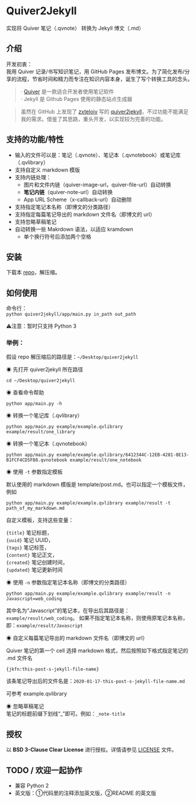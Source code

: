 # Quiver2Jekyll

实现将 Quiver 笔记（.qvnote） 转换为 Jekyll 博文（.md）

## 介绍

开发初衷：  
我用 Quiver 记录/书写知识笔记，用 GitHub Pages 发布博文。为了简化发布/分享的流程，节省时间和精力而专注在知识内容本身，诞生了写个转换工具的念头。

> · [Quiver](http://happenapps.com/#quiver) 是一款适合开发者使用笔记软件  
> · Jekyll 是 Github Pages 使用的静态站点生成器

> 虽然在 GitHub 上发现了 [zxteloiv](https://github.com/zxteloiv/) 写的 [quiver2jekyll](https://github.com/zxteloiv/quiver2jekyll)，不过功能不能满足我的需求。借鉴了其思路，重头开发，以实现较为完善的功能。


## 支持的功能/特性

- 输入的文件可以是：笔记（.qvnote）、笔记本（.qvnotebook）或笔记库（.qvlibrary）  
- 支持自定义 markdown 模版
- 支持内链处理：
	- 图片和文件内链（quiver-image-url，quiver-file-url）自动转换  
	- **笔记内链**（quiver-note-url）自动转换  
	- App URL Scheme（x-callback-url）自动删除  
- 支持指定笔记本名称（即博文的分类路径）
- 支持指定每篇笔记导出的 markdown 文件名（即博文的 url）
- 支持忽略草稿笔记  
- 自动转换一些 Makrdown 语法，以适应 kramdown  
	- 单个换行符号后添加两个空格

## 安装
下载本 [repo](https://github.com/nodewee/quiver2jekyll/archive/master.zip)，解压缩。


## 如何使用

命令行：  
`python quiver2jekyll/app/main.py in_path out_path`

⚠️注意：暂时只支持 Python 3

### 举例：  

假设 repo 解压缩后的路径是：`~/Desktop/quiver2jekyll`  

◉ 先打开 quiver2jekyll 所在路径  
```
cd ~/Desktop/quiver2jekyll
```

◉ 查看命令帮助  
```
python app/main.py -h
```


◉ 转换一个笔记库（.qvlibrary）
```
python app/main.py example/example.qvlibrary example/result/one_library
```

◉ 转换一个笔记本（.qvnotebook）
```
python app/main.py example/example.qvlibrary/6412344C-12EB-4281-8E13-B1FCF4CD5F88.qvnotebook example/result/one_notebook
```

◉ 使用 `-t` 参数指定模板  

默认使用的 markdown 模版是 template/post.md。也可以指定一个模板文件，例如
```
python app/main.py example/example.qvlibrary example/result -t path_of_my_markdown.md
```

自定义模板，支持这些变量：  

`{title}` 笔记标题，  
`{uuid}` 笔记 UUID，  
`{tags}` 笔记标签，  
`{content}` 笔记正文，  
`{created}` 笔记创建时间，  
`{updated}` 笔记更新时间  

◉ 使用 `-n` 参数指定笔记本名称（即博文的分类路径）
```
python app/main.py example/example.qvlibrary example/result -n Javascript=web_coding
```
其中名为“Javascript”的笔记本，在导出后其路径是：`example/result/web_coding`。
如果不指定笔记本名称，则使用原笔记本名称，即：`example/result/Javascript`

◉ 自定义每篇笔记导出的 markdown 文件名（即博文的 url）  

Quiver 笔记的第一个 cell 选择 markdown 格式，然后按照如下格式指定笔记的 .md 文件名
```
{jkfn:this-post-s-jekyll-file-name}
```
该条笔记导出后的文件名是：`2020-01-17-this-post-s-jekyll-file-name.md`

可参考 example.qvlibrary


◉ 忽略草稿笔记  
笔记的标题前缀下划线“\_”即可。例如：`_note-title`


## 授权
以 **BSD 3-Clause Clear License** 进行授权。详情请参见 [LICENSE](https://github.com/NodeWee/quiver2jekyll/blob/master/LICENSE) 文件。

## TODO / 欢迎一起协作
- 兼容 Python 2
- 英文版：①代码里的注释添加英文版，②README 的英文版

